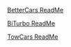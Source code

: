 [BetterCars ReadMe]([https://pages.github.com/](https://github.com/dan4451/Rust/blob/main/BetterCars-ReadMe))

[BiTurbo ReadMe](https://github.com/dan4451/Rust/blob/main/BiTurbo-ReadMe)

[TowCars ReadMe]((https://github.com/dan4451/Rust/blob/main/TowCars-ReadMe.md))
